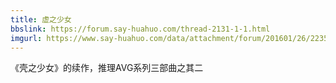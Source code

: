 ```yaml
---
title: 虚之少女
bbslink: https://forum.say-huahuo.com/thread-2131-1-1.html
imgurl: https://www.say-huahuo.com/data/attachment/forum/201601/26/223539lzrz67rczkcw0z0q.jpg
---
```


《壳之少女》的续作，推理AVG系列三部曲之其二<!--more-->
